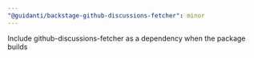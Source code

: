```yaml
---
"@guidanti/backstage-github-discussions-fetcher": minor
---
```


Include github-discussions-fetcher as a dependency when the package builds
